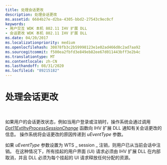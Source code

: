 ```yaml
---
title: 处理会话更改
description: 处理会话更改
ms.assetid: 6684b27e-d2ba-4305-bbd2-27543c9ec0cf
keywords:
- 用户交互 WDK 本机 802.11 IHV 扩展 DLL
- 会话更改 WDK 本机 802.11 IHV 扩展 DLL
ms.date: 04/20/2017
ms.localizationpriority: medium
ms.openlocfilehash: 30878fb3c2b59998123e1e02ad466d8c2ad7aa92
ms.sourcegitcommit: f500ea2fbfd3e849eb82ee67d011443bff3e2b4c
ms.translationtype: MT
ms.contentlocale: zh-CN
ms.lasthandoff: 08/31/2020
ms.locfileid: "89215182"
---
```

# <a name="processing-session-changes"></a>处理会话更改




 

如果用户的会话更改状态，例如当用户登录或注销时，操作系统会通过调用 [*Dot11ExtIhvProcessSessionChange*](/windows-hardware/drivers/ddi/wlanihv/nc-wlanihv-dot11extihv_process_session_change) 函数向 IHV 扩展 DLL 通知有关会话更改的信息。 操作系统将会话更改的原因传递到 *uEventType* 参数。

如果 *uEventType* 参数设置为 WTS \_ session \_ 注销，则用户已从当前会话中注销。 在这种情况下，所有挂起的用户界面 (UI) 请求必须由 IHV 扩展 DLL 在内部取消，并且 DLL 必须为每个挂起的 UI 请求释放任何分配的资源。

 

 